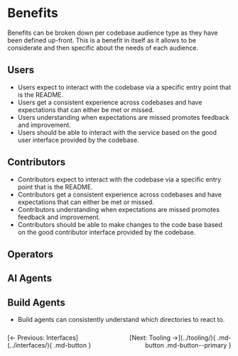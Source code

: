 # Benefits

Benefits can be broken down per codebase audience type as they have been defined up-front. This is a benefit in itself as it allows to be considerate and then specific about the needs of each audience.

## Users

- Users expect to interact with the codebase via a specific entry point that is the README.
- Users get a consistent experience across codebases and have expectations that can either be met or missed.
- Users understanding when expectations are missed promotes feedback and improvement.
- Users should be able to interact with the service based on the good user interface provided by the codebase.

## Contributors

- Contributors expect to interact with the codebase via a specific entry point that is the README.
- Contributors get a consistent experience across codebases and have expectations that can either be met or missed.
- Contributors understanding when expectations are missed promotes feedback and improvement.
- Contributors should be able to make changes to the code base based on the good contributor interface provided by the codebase.

## Operators

## AI Agents

## Build Agents

- Build agents can consistently understand which directories to react to.

<!-- markdownlint-disable MD033 -->
<div class="navigation-buttons" markdown="1" style="display: grid; grid-template-columns: 1fr 1fr; gap: 1rem; margin-top: 1.5rem;">

<div markdown="1">
[← Previous: Interfaces](../interfaces/){ .md-button }
</div>

<div markdown="1" style="text-align: right;">
[Next: Tooling →](../tooling/){ .md-button .md-button--primary }
</div>

</div>

<style>
@media (max-width: 768px) {
  .navigation-buttons {
    display: grid !important;
    grid-template-columns: 1fr !important;
    gap: 0.5rem !important;
  }
  .navigation-buttons > div:last-child {
    text-align: left !important;
  }
}
</style>
<!-- markdownlint-enable MD033 -->
